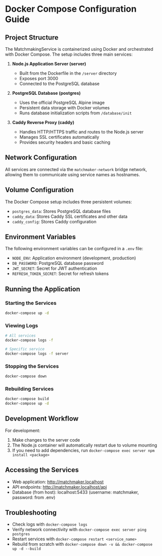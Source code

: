 # Docker Compose Configuration Guide

## Project Structure
The MatchmakingService is containerized using Docker and orchestrated with Docker Compose. The setup includes three main services:

1. **Node.js Application Server (server)**
   - Built from the Dockerfile in the `/server` directory
   - Exposes port 3000
   - Connected to the PostgreSQL database

2. **PostgreSQL Database (postgres)**
   - Uses the official PostgreSQL Alpine image
   - Persistent data storage with Docker volumes
   - Runs database initialization scripts from `/database/init`

3. **Caddy Reverse Proxy (caddy)**
   - Handles HTTP/HTTPS traffic and routes to the Node.js server
   - Manages SSL certificates automatically
   - Provides security headers and basic caching

## Network Configuration
All services are connected via the `matchmaker-network` bridge network, allowing them to communicate using service names as hostnames.

## Volume Configuration
The Docker Compose setup includes three persistent volumes:
- `postgres_data`: Stores PostgreSQL database files
- `caddy_data`: Stores Caddy SSL certificates and other data
- `caddy_config`: Stores Caddy configuration

## Environment Variables
The following environment variables can be configured in a `.env` file:
- `NODE_ENV`: Application environment (development, production)
- `DB_PASSWORD`: PostgreSQL database password
- `JWT_SECRET`: Secret for JWT authentication
- `REFRESH_TOKEN_SECRET`: Secret for refresh tokens

## Running the Application

### Starting the Services
```bash
docker-compose up -d
```

### Viewing Logs
```bash
# All services
docker-compose logs -f

# Specific service
docker-compose logs -f server
```

### Stopping the Services
```bash
docker-compose down
```

### Rebuilding Services
```bash
docker-compose build
docker-compose up -d
```

## Development Workflow
For development:
1. Make changes to the server code
2. The Node.js container will automatically restart due to volume mounting
3. If you need to add dependencies, run `docker-compose exec server npm install <package>`

## Accessing the Services
- Web application: http://matchmaker.localhost
- API endpoints: http://matchmaker.localhost/api
- Database (from host): localhost:5433 (username: matchmaker, password: from .env)

## Troubleshooting
- Check logs with `docker-compose logs`
- Verify network connectivity with `docker-compose exec server ping postgres`
- Restart services with `docker-compose restart <service_name>`
- Rebuild from scratch with `docker-compose down -v && docker-compose up -d --build`

